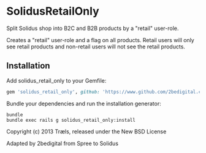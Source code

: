 # SolidusRetailOnly

Split Solidus shop into B2C and B2B products by a "retail" user-role.

Creates a "retail" user-role and a flag on all products. 
Retail users will only see retail products and non-retail users will not see the retail products.

## Installation

Add solidus_retail_only to your Gemfile:

```ruby
gem 'solidus_retail_only', github: 'https://www.github.com/2bedigital.com/solidus_retail_only', branch: 'master'
```

Bundle your dependencies and run the installation generator:

```shell
bundle
bundle exec rails g solidus_retail_only:install
```

Copyright (c) 2013 Træls, released under the New BSD License

Adapted by 2bedigital from Spree to Solidus

